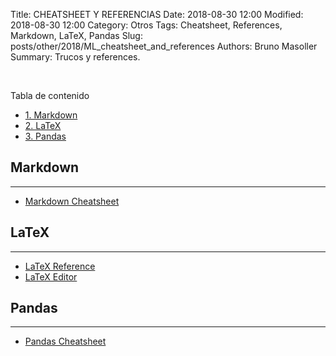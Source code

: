 Title: CHEATSHEET Y REFERENCIAS
Date: 2018-08-30 12:00
Modified: 2018-08-30 12:00
Category: Otros
Tags: Cheatsheet, References, Markdown, LaTeX, Pandas
Slug: posts/other/2018/ML_cheatsheet_and_references
Authors: Bruno Masoller
Summary: Trucos y references.

<br />
<div id="toc_container">
<p class="toc_title">Tabla de contenido</p>
<ul class="toc_list">
	<li><a href="#1-bullet">1. Markdown</a></li>
	<li><a href="#2-bullet">2. LaTeX</a></li>
	<li><a href="#3-bullet">3. Pandas</a></li>
</ul>
</div>

## Markdown <a class="anchor" id="1-bullet"></a>
---

- [Markdown Cheatsheet](https://github.com/adam-p/markdown-here/wiki/Markdown-Here-Cheatsheet)

## LaTeX <a class="anchor" id="2-bullet"></a>
---

- [LaTeX Reference](https://en.wikibooks.org/wiki/LaTeX/Mathematics)
- [LaTeX Editor](https://www.codecogs.com/latex/eqneditor.php)

## Pandas <a class="anchor" id="3-bullet"></a>
---

- [Pandas Cheatsheet](https://www.dataquest.io/blog/pandas-cheat-sheet/)